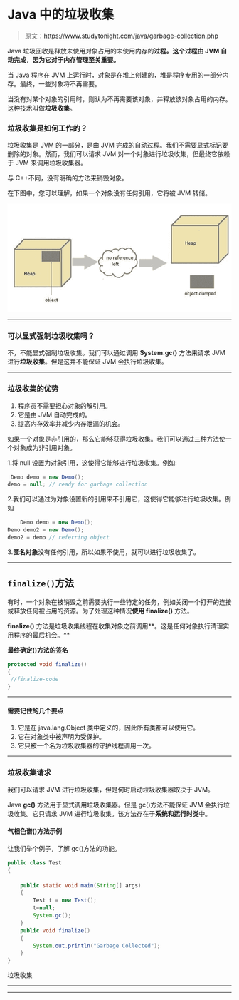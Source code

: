 # Java 中的垃圾收集

> 原文：<https://www.studytonight.com/java/garbage-collection.php>

Java 垃圾回收是释放未使用对象占用的未使用内存的**过程。这个过程由 JVM 自动完成，因为它对于内存管理至关重要。**

当 Java 程序在 JVM 上运行时，对象是在堆上创建的，堆是程序专用的一部分内存。最终，一些对象将不再需要。

当没有对某个对象的引用时，则认为不再需要该对象，并释放该对象占用的内存。这种技术叫做**垃圾收集**。

### 垃圾收集是如何工作的？

垃圾收集是 JVM 的一部分，是由 JVM 完成的自动过程。我们不需要显式标记要删除的对象。然而，我们可以请求 JVM 对一个对象进行垃圾收集，但最终它依赖于 JVM 来调用垃圾收集器。

与 C++不同，没有明确的方法来销毁对象。

在下图中，您可以理解，如果一个对象没有任何引用，它将被 JVM 转储。

![garbage collection in java](img/e394c54bef155c3d50410005c24de531.png)

* * *

### 可以显式强制垃圾收集吗？

不，不能显式强制垃圾收集。我们可以通过调用 **System.gc()** 方法来请求 JVM 进行**垃圾收集**。但是这并不能保证 JVM 会执行垃圾收集。

* * *

### 垃圾收集的优势

1.  程序员不需要担心对象的解引用。
2.  它是由 JVM 自动完成的。
3.  提高内存效率并减少内存泄漏的机会。

如果一个对象是非引用的，那么它能够获得垃圾收集。我们可以通过三种方法使一个对象成为非引用对象。

1.将 null 设置为对象引用，这使得它能够进行垃圾收集。例如:

```java
 Demo demo = new Demo();
demo = null; // ready for garbage collection 
```

2.我们可以通过为对象设置新的引用来不引用它，这使得它能够进行垃圾收集。例如

```java
    Demo demo = new Demo();
Demo demo2 = new Demo();
demo2 = demo // referring object 

```

3.**匿名对象**没有任何引用，所以如果不使用，就可以进行垃圾收集了。

* * *

## `finalize()`方法

有时，一个对象在被销毁之前需要执行一些特定的任务，例如关闭一个打开的连接或释放任何被占用的资源。为了处理这种情况**使用 finalize()** 方法。

**finalize()** 方法是垃圾收集线程在收集对象之前调用**。这是任何对象执行清理实用程序的最后机会。**

**最终确定()方法的签名**

```java
protected void finalize()
{
 //finalize-code
}
```

* * *

#### 需要记住的几个要点

1.  它是在 java.lang.Object 类中定义的，因此所有类都可以使用它。
2.  它在对象类中被声明为受保护。
3.  它只被一个名为垃圾收集器的守护线程调用一次。

* * *

### 垃圾收集请求

我们可以请求 JVM 进行垃圾收集，但是何时启动垃圾收集器取决于 JVM。

Java **gc()** 方法用于显式调用垃圾收集器。但是 gc()方法不能保证 JVM 会执行垃圾收集。它只请求 JVM 进行垃圾收集。该方法存在于**系统和运行时类**中。

#### 气相色谱()方法示例

让我们举个例子，了解 gc()方法的功能。

```java
public class Test
{

    public static void main(String[] args)
    {
        Test t = new Test();
        t=null;
        System.gc();
    }
    public void finalize()
    {
        System.out.println("Garbage Collected");
    }
}
```

垃圾收集

* * *

* * *